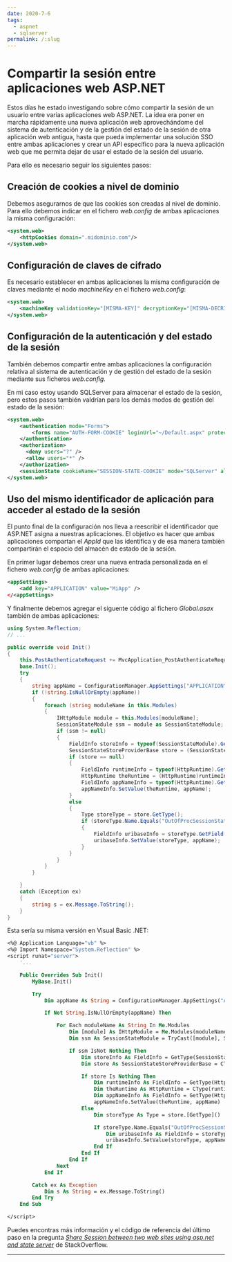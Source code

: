 ```yaml
---
date: 2020-7-6
tags:
  - aspnet
  - sqlserver
permalink: /:slug
---
```


# Compartir la sesión entre aplicaciones web ASP.NET

<social-share class="social-share--header" />

Estos días he estado investigando sobre cómo compartir la sesión de un usuario entre varias aplicaciones web ASP.NET. La idea era poner en marcha rápidamente una nueva aplicación web aprovechándome del sistema de autenticación y de la gestión del estado de la sesión de otra aplicación web antigua, hasta que pueda implementar una solución SSO entre ambas aplicaciones y crear un API específico para la nueva aplicación web que me permita dejar de usar el estado de la sesión del usuario.

Para ello es necesario seguir los siguientes pasos:

## Creación de cookies a nivel de dominio

Debemos asegurarnos de que las cookies son creadas al nivel de dominio. Para ello debemos indicar en el fichero _web.config_ de ambas aplicaciones la misma configuración:

``` xml
<system.web>
    <httpCookies domain=".midominio.com"/>
</system.web>
```

## Configuración de claves de cifrado

Es necesario establecer en ambas aplicaciones la misma configuración de claves mediante el nodo _machineKey_ en el fichero _web.config_:
``` xml
<system.web>
    <machineKey validationKey="[MISMA-KEY]" decryptionKey="[MISMA-DECRIPTION-KEY]" validation="AES" />
</system.web>
```

## Configuración de la autenticación y del estado de la sesión

También debemos compartir entre ambas aplicaciones la configuración relativa al sistema de autenticación y de gestión del estado de la sesión mediante sus ficheros _web.config_.

En mi caso estoy usando SQLServer para almacenar el estado de la sesión, pero estos pasos también valdrían para los demás modos de gestión del estado de la sesión:

``` xml
<system.web>
    <authentication mode="Forms">
        <forms name="AUTH-FORM-COOKIE" loginUrl="~/Default.aspx" protection="All" timeout="1440" path="/" slidingExpiration="true" cookieless="UseCookies" />
    </authentication>
    <authorization>
      <deny users="?" />
      <allow users="*" />
    </authorization>
    <sessionState cookieName="SESSION-STATE-COOKIE" mode="SQLServer" allowCustomSqlDatabase="true" sqlConnectionString="[MI-CONNECTION-STRING]" timeout="720" cookieless="false" />
</system.web>
```

## Uso del mismo identificador de aplicación para acceder al estado de la sesión

El punto final de la configuración nos lleva a reescribir el identificador que ASP.NET asigna a nuestras aplicaciones. El objetivo es hacer que ambas aplicaciones compartan el _AppId_ que las identifica y de esa manera también compartirán el espacio del almacén de estado de la sesión.

En primer lugar debemos crear una nueva entrada personalizada en el fichero _web.config_ de ambas aplicaciones:

``` xml
<appSettings>
    <add key="APPLICATION" value="MiApp" />
</<appSettings>
```

Y finalmente debemos agregar el siguente código al fichero _Global.asax_ también de ambas aplicaciones:

``` cs
using System.Reflection;
// ...

public override void Init()
{
    this.PostAuthenticateRequest += MvcApplication_PostAuthenticateRequest;
    base.Init();
    try
    {
        string appName = ConfigurationManager.AppSettings["APPLICATION"];
        if (!string.IsNullOrEmpty(appName))
        {
            foreach (string moduleName in this.Modules)
            {
                IHttpModule module = this.Modules[moduleName];
                SessionStateModule ssm = module as SessionStateModule;
                if (ssm != null)
                {
                    FieldInfo storeInfo = typeof(SessionStateModule).GetField("_store", BindingFlags.Instance | BindingFlags.NonPublic);
                    SessionStateStoreProviderBase store = (SessionStateStoreProviderBase)storeInfo.GetValue(ssm);
                    if (store == null)
                    {
                        FieldInfo runtimeInfo = typeof(HttpRuntime).GetField("_theRuntime", BindingFlags.Static | BindingFlags.NonPublic);
                        HttpRuntime theRuntime = (HttpRuntime)runtimeInfo.GetValue(null);
                        FieldInfo appNameInfo = typeof(HttpRuntime).GetField("_appDomainAppId", BindingFlags.Instance | BindingFlags.NonPublic);
                        appNameInfo.SetValue(theRuntime, appName);
                    }
                    else
                    {
                        Type storeType = store.GetType();
                        if (storeType.Name.Equals("OutOfProcSessionStateStore"))
                        {
                            FieldInfo uribaseInfo = storeType.GetField("s_uribase", BindingFlags.Static | BindingFlags.NonPublic);
                            uribaseInfo.SetValue(storeType, appName);
                        }
                    }
                }
            }
        }

    }
    catch (Exception ex)
    {
        string s = ex.Message.ToString();
    }
}

```

Esta sería su misma versión en Visual Basic .NET:

``` vb
<%@ Application Language="vb" %>
<%@ Import Namespace="System.Reflection" %>
<script runat="server">
    '...

    Public Overrides Sub Init()
        MyBase.Init()

        Try
            Dim appName As String = ConfigurationManager.AppSettings("APPLICATION")

            If Not String.IsNullOrEmpty(appName) Then

                For Each moduleName As String In Me.Modules
                    Dim [module] As IHttpModule = Me.Modules(moduleName)
                    Dim ssm As SessionStateModule = TryCast([module], SessionStateModule)

                    If ssm IsNot Nothing Then
                        Dim storeInfo As FieldInfo = GetType(SessionStateModule).GetField("_store", BindingFlags.Instance Or BindingFlags.NonPublic)
                        Dim store As SessionStateStoreProviderBase = CType(storeInfo.GetValue(ssm), SessionStateStoreProviderBase)

                        If store Is Nothing Then
                            Dim runtimeInfo As FieldInfo = GetType(HttpRuntime).GetField("_theRuntime", BindingFlags.[Static] Or BindingFlags.NonPublic)
                            Dim theRuntime As HttpRuntime = CType(runtimeInfo.GetValue(Nothing), HttpRuntime)
                            Dim appNameInfo As FieldInfo = GetType(HttpRuntime).GetField("_appDomainAppId", BindingFlags.Instance Or BindingFlags.NonPublic)
                            appNameInfo.SetValue(theRuntime, appName)
                        Else
                            Dim storeType As Type = store.[GetType]()

                            If storeType.Name.Equals("OutOfProcSessionStateStore") Then
                                Dim uribaseInfo As FieldInfo = storeType.GetField("s_uribase", BindingFlags.[Static] Or BindingFlags.NonPublic)
                                uribaseInfo.SetValue(storeType, appName)
                            End If
                        End If
                    End If
                Next
            End If

        Catch ex As Exception
            Dim s As String = ex.Message.ToString()
        End Try
    End Sub

</script>
```

Puedes encontras más información y el código de referencia del último paso en la pregunta _[Share Session between two web sites using asp.net and state server](https://stackoverflow.com/questions/3438912/share-session-between-two-web-sites-using-asp-net-and-state-server)_ de StackOverflow.

---
<social-share class="social-share--footer" />
